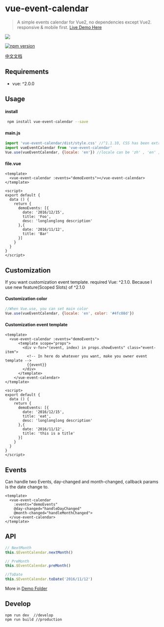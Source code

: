 # vue-event-calendar

> A simple events calendar for Vue2, no dependencies except Vue2. responsive & mobile first.
> [Live Demo Here](http://geoffzhu.cn/vue-event-calendar/)

![](http://o80ronwlu.bkt.clouddn.com/vue-event-calendar.gif)

[![npm version](https://img.shields.io/npm/v/vue-event-calendar.svg)](https://www.npmjs.com/package/vue-event-calendar)

[中文文档](https://github.com/GeoffZhu/vue-event-calendar/blob/master/README.zh.md)

## Requirements
- vue: ^2.0.0

## Usage
#### install

``` sh
 npm install vue-event-calendar --save
```

#### main.js

```javascript
import 'vue-event-calendar/dist/style.css' //^1.1.10, CSS has been extracted as one file, so you can easily update it.
import vueEventCalendar from 'vue-event-calendar'
Vue.use(vueEventCalendar, {locale: 'en'}) //locale can be 'zh' , 'en' , 'es', 'pt-br', 'ja'
```

#### file.vue

```vue
<template>
  <vue-event-calendar :events="demoEvents"></vue-event-calendar>
</template>

<script>
export default {
  data () {
    return {
      demoEvents: [{
        date: '2016/12/15',
        title: 'Foo',
        desc: 'longlonglong description'
      },{
        date: '2016/11/12',
        title: 'Bar'
      }]
    }
  }
}
</script>
```
## Customization
If you want customization event template. required Vue: ^2.1.0. Because I use new feature(Scoped Slots) of ^2.1.0

#### Customization color

```javascript
//When Vue.use, you can set main color
Vue.use(vueEventCalendar, {locale: 'en', color: '#4fc08d'})
```

#### Customization event template
```vue
<template>
  <vue-event-calendar :events="demoEvents">
      <template scope="props">
        <div v-for="(event, index) in props.showEvents" class="event-item">
          <!-- In here do whatever you want, make you owner event template -->
          {{event}}
        </div>
      </template>
    </vue-event-calendar>
</template>

<script>
export default {
  data () {
    return {
      demoEvents: [{
        date: '2016/12/15',
        title: 'eat',
        desc: 'longlonglong description'
      },{
        date: '2016/11/12',
        title: 'this is a title'
      }]
    }
  }
}
</script>
```

## Events
Can handle two Events, day-changed and month-changed, callback params is the date change to.
```
<template>
  <vue-event-calendar
    :events="demoEvents"
    @day-changed="handleDayChanged"
    @month-changed="handleMonthChanged">
  </vue-event-calendar>
</template>
```


## API
```javascript
// NextMonth
this.$EventCalendar.nextMonth()
```
```javascript
// PreMonth
this.$EventCalendar.preMonth()
```
```javascript
//ToDate
this.$EventCalendar.toDate('2016/11/12')
```
More in [Demo Folder](https://github.com/GeoffZhu/vue-event-calendar/tree/master/demo)

## Develop
```
npm run dev  //develop
npm run build //production
```


